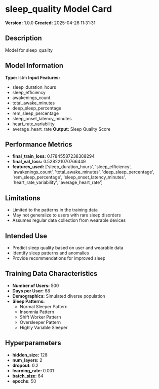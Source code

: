 # sleep_quality Model Card

**Version:** 1.0.0
**Created:** 2025-04-26 11:31:31

## Description
Model for sleep_quality

## Model Information
**Type:** lstm
**Input Features:**
- sleep_duration_hours
- sleep_efficiency
- awakenings_count
- total_awake_minutes
- deep_sleep_percentage
- rem_sleep_percentage
- sleep_onset_latency_minutes
- heart_rate_variability
- average_heart_rate
**Output:** Sleep Quality Score

## Performance Metrics
- **final_train_loss:** 0.17845587238308294
- **final_val_loss:** 0.528221070766449
- **features_used:** ['sleep_duration_hours', 'sleep_efficiency', 'awakenings_count', 'total_awake_minutes', 'deep_sleep_percentage', 'rem_sleep_percentage', 'sleep_onset_latency_minutes', 'heart_rate_variability', 'average_heart_rate']

## Limitations
- Limited to the patterns in the training data
- May not generalize to users with rare sleep disorders
- Assumes regular data collection from wearable devices

## Intended Use
- Predict sleep quality based on user and wearable data
- Identify sleep patterns and anomalies
- Provide recommendations for improved sleep

## Training Data Characteristics
- **Number of Users:** 500
- **Days per User:** 68
- **Demographics:** Simulated diverse population
- **Sleep Patterns:**
  - Normal Sleeper Pattern
  - Insomnia Pattern
  - Shift Worker Pattern
  - Oversleeper Pattern
  - Highly Variable Sleeper

## Hyperparameters
- **hidden_size:** 128
- **num_layers:** 2
- **dropout:** 0.2
- **learning_rate:** 0.001
- **batch_size:** 64
- **epochs:** 50
